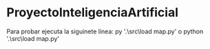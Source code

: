 # ProyectoInteligenciaArtificial
Para probar ejecuta la siguinete linea: py '.\src\load map.py' o python '.\src\load map.py'
